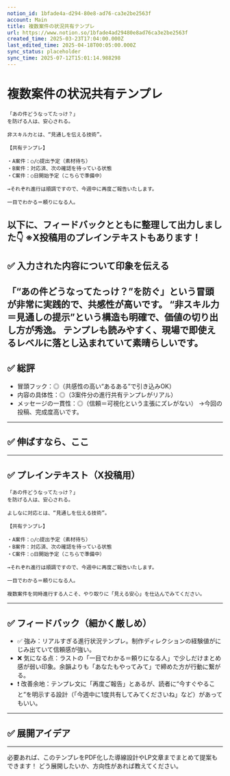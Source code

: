 ```yaml
---
notion_id: 1bfade4a-d294-80e8-ad76-ca3e2be2563f
account: Main
title: 複数案件の状況共有テンプレ
url: https://www.notion.so/1bfade4ad29480e8ad76ca3e2be2563f
created_time: 2025-03-23T17:04:00.000Z
last_edited_time: 2025-04-18T00:05:00.000Z
sync_status: placeholder
sync_time: 2025-07-12T15:01:14.988298
---
```

# 複数案件の状況共有テンプレ

```plain text
「あの件どうなってたっけ？」
を防げる人は、安心される。

非スキル力とは、“見通しを伝える技術”。

【共有テンプレ】

・A案件：○/○提出予定（素材待ち）
・B案件：対応済、次の確認を待っている状態
・C案件：○日開始予定（こちらで準備中）

→それぞれ進行は順調ですので、今週中に再度ご報告いたします。

一目でわかる＝頼りになる人。
```
以下に、フィードバックとともに整理して出力しました👇
※X投稿用のプレインテキストもあります！
---
## ✅ 入力された内容について印象を伝える
「“あの件どうなってたっけ？”を防ぐ」という冒頭が非常に実践的で、共感性が高いです。
“非スキル力＝見通しの提示”という構造も明確で、価値の切り出し方が秀逸。
テンプレも読みやすく、現場で即使えるレベルに落とし込まれていて素晴らしいです。
---
## ✅ 総評
- 冒頭フック：◎（共感性の高い“あるある”で引き込みOK）
- 内容の具体性：◎（3案件分の進行共有テンプレがリアル）
- メッセージの一貫性：◎（信頼＝可視化という主張にズレがない）
→今回の投稿、完成度高いです。
---
## ✅ 伸ばすなら、ここ
---
## ✅ プレインテキスト（X投稿用）
```plain text
「あの件どうなってたっけ？」
を防げる人は、安心される。

よしなに対応とは、“見通しを伝える技術”。

【共有テンプレ】

・A案件：○/○提出予定（素材待ち）  
・B案件：対応済、次の確認を待っている状態  
・C案件：○日開始予定（こちらで準備中）

→それぞれ進行は順調ですので、今週中に再度ご報告いたします。

一目でわかる＝頼りになる人。

複数案件を同時進行する人こそ、やり取りに「見える安心」を仕込んでみてください。
```
---
## ✅ フィードバック（細かく厳しめ）
- ✅ 強み：リアルすぎる進行状況テンプレ。制作ディレクションの経験値がにじみ出ていて信頼感が強い。
- ❌ 気になる点：ラストの「一目でわかる＝頼りになる人」で少しだけまとめ感が弱い印象。余韻よりも「あなたもやってみて」で締めた方が行動に繋がる。
- ❗ 改善余地：テンプレ文に「再度ご報告」とあるが、読者に“今すぐやること”を明示する設計（「今週中に1度共有してみてくださいね」など）があってもいい。
---
## ✅ 展開アイデア
---
必要あれば、このテンプレをPDF化した導線設計やLP文章までまとめて提案もできます！
どう展開したいか、方向性があれば教えてください。